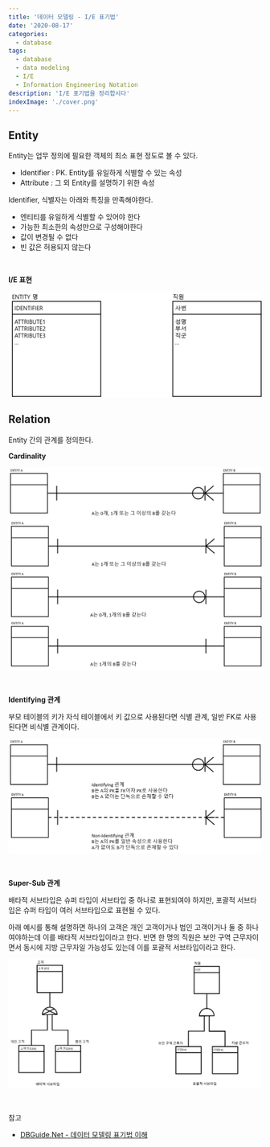 ```yaml
---
title: '데이터 모델링 - I/E 표기법'
date: '2020-08-17'
categories:
  - database
tags:
  - database
  - data modeling
  - I/E
  - Information Engineering Notation
description: 'I/E 표기법을 정리합시다'
indexImage: './cover.png'
---
```


## Entity

Entity는 업무 정의에 필요한 객체의 최소 표현 정도로 볼 수 있다.  

- Identifier : PK. Entity를 유일하게 식별할 수 있는 속성
- Attribute : 그 외 Entity를 설명하기 위한 속성

Identifier, 식별자는 아래와 특징을 만족해야한다.
- 엔티티를 유일하게 식별할 수 있어야 한다
- 가능한 최소한의 속성만으로 구성해야한다
- 값이 변경될 수 없다
- 빈 값은 허용되지 않는다

<br/>

**I/E 표현**

![entity](./entity.png)


## Relation

Entity 간의 관계를 정의한다.

**Cardinality**

![ie_relation](./ie_relation.png)

<br/>

**Identifying 관계**  

부모 테이블의 키가 자식 테이블에서 키 값으로 사용된다면 식별 관계, 
일반 FK로 사용된다면 비식별 관계이다. 

![ie_relation2](./ie_relation2.png)

<br/>

**Super-Sub 관계**   

배타적 서브타입은 슈퍼 타입이 서브타입 중 하나로 표현되여야 하지만, 
포괄적 서브타입은 슈퍼 타입이 여러 서브타입으로 표현될 수 있다.  

아래 예시를 통해 설명하면 
하나의 고객은 개인 고객이거나 법인 고객이거나 둘 중 하나여야하는데 이를 배타적 서브타입이라고 한다. 
반면 한 명의 직원은 보안 구역 근무자이면서 동시에 지방 근무자일 가능성도 있는데 이를 포괄적 서브타입이라고 한다. 

![ie_relation3](./ie_relation3.png)


<br/>

참고
- [DBGuide.Net - 데이터 모델링 표기법 이해](http://www.dbguide.net/db.db?cmd=view&boardUid=12845&boardConfigUid=9&boardIdx=31&boardStep=1)
